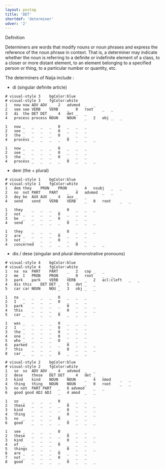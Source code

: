 ```yaml
---
layout: postag
title: 'DET'
shortdef: 'determiner'
udver: '2'
---
```


Definition

Determiners are words that modify nouns or noun phrases and express the reference of the noun phrase in context. That is, a determiner may indicate whether the noun is referring to a definite or indefinite element of a class, to a closer or more distant element, to an element belonging to a specified person or thing, to a particular number or quantity, etc.

The determiners of Naija include :

- di (singular definite article)

~~~ conllu
# visual-style 3	bgColor:blue
# visual-style 3	fgColor:white
1	now	now	ADV	ADV	_	2	advmod	_	_
2	see	see	VERB	VERB	_	0	root	_	_
3	di	the	DET	DET	_	4	det	_	_
4	process	process	NOUN	NOUN	_	2	obj	_	_

1	now	_	_	_	_	0	_	_	_
2	see	_	_	_	_	0	_	_	_
3	the	_	_	_	_	0	_	_	_
4	process	_	_	_	_	0	_	_	_	

1	now	_	_	_	_	0	_	_	_
2	see	_	_	_	_	0	_	_	_
3	the	_	_	_	_	0	_	_	_
4	process	_	_	_	_	0	_	_	_	

~~~


- dem (the + plural)

~~~ conllu
# visual-style 1	bgColor:blue
# visual-style 1	fgColor:white
1	dem	they	PRON	PRON	_	4	nsubj	_	_
2	no	not	PART	PART	_	4	advmod	_	_
3	dey	be	AUX	AUX	_	4	aux	_	_
4	send	send	VERB	VERB	_	0	root	_	_	

1	they	_	_	_	_	0	_	_	_
2	not	_	_	_	_	0	_	_	_
3	be	_	_	_	_	0	_	_	_
4	send	_	_	_	_	0	_	_	_	

1	they	_	_	_	_	0	_	_	_
2	are	_	_	_	_	0	_	_	_
3	not	_	_	_	_	0	_	_	_
4	concerned	_	_	_	_	0	_	_	_	

~~~

- dis / dese (singular and plural demonstrative pronouns)

~~~ conllu
# visual-style 4	bgColor:blue
# visual-style 4	fgColor:white
1	na	na	PART	PART	_	2	cop	_	_
2	me	I	PRON	PRON	_	0	root	_	_
3	park	park	VERB	VERB	_	2	acl:cleft	_	_
4	dis	this	DET	DET	_	5	det	_	_	
5	car	car	NOUN	NOU	_	3	obj	_	_	

1	na	_	_	_	_	0	_	_	_
2	I	_	_	_	_	0	_	_	_
3	park	_	_	_	_	0	_	_	_
4	this	_	_	_	_	0	_	_	_	
5	car	_	_	_	_	0	_	_	_	

1	was	_	_	_	_	0	_	_	_
2	I	_	_	_	_	0	_	_	_
3	the	_	_	_	_	0	_	_	_
4	one	_	_	_	_	0	_	_	_	
5	who	_	_	_	_	0	_	_	_	
6	parked	_	_	_	_	0	_	_	_	
7	this	_	_	_	_	0	_	_	_	
8	car	_	_	_	_	0	_	_	_	

~~~

~~~ conllu
# visual-style 2	bgColor:blue
# visual-style 2	fgColor:white
1	so	so	ADV	ADV	_	4	advmod	_	_
2	dese	these	DET	DET	_	4	det	_	_
3	kind	kind	NOUN	NOUN	_	4	nmod	_	_
4	thing	thing	NOUN	NOUN	_	0	root	_	_	
5	no not	PART PART	_	6 advmod	_	_	
6	good good ADJ ADJ	_	4 amod	_	_	

1	so	_	_	_	_	0	_	_	_
2	these	_	_	_	_	0	_	_	_
3	kind	_	_	_	_	0	_	_	_
4	thing	_	_	_	_	0	_	_	_	
5	no	_	_	_	_	0	_	_	_	
6	good	_	_	_	_	0	_	_	_	

1	see	_	_	_	_	0	_	_	_
2	these	_	_	_	_	0	_	_	_
3	kind	_	_	_	_	0	_	_	_
4	of	_	_	_	_	0	_	_	_	
5	things	_	_	_	_	0	_	_	_	
6	are	_	_	_	_	0	_	_	_	
7	not	_	_	_	_	0	_	_	_	
8	good	_	_	_	_	0	_	_	_	

~~~

